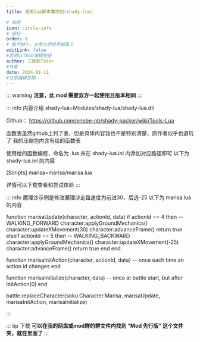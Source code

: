 ```yaml
---
title: 使用lua脚本魔改则(shady-lua)

# 标题
icon: circle-info
# 图标
order: 8
# 数字越小，文章左侧排序越靠上
editLink: false
#禁用Github编辑按钮
author: 三回転Tstar
#作者
date: 2024-01-11
#文章编辑日期
---
```


::: warning
**注意，此 mod 需要双方一起使用且版本相同**
:::

::: info 内容介绍
shady-lua=Modules/shady-lua/shady-lua.dll

Github： https://github.com/enebe-nb/shady-packer/wiki/Tools-Lua

函数表虽然github上列了表，但是具体内容我也不是特别清楚，原作者似乎也退坑了
我的压缩包内含有给的函数表

使用给的函数编程，命名为  .lua 并在 shady-lua.ini 内添加对应路径即可
以下为 shady-lua.ini 的内容

[Scripts]
marisa=marisa/marisa.lua

详情可以下载查看和尝试体验
:::

::: info
魔理沙示例是修改魔理沙走路速度为前进30，后退-25
以下为 marisa.lua 的内容

function marisaUpdate(character, actionId, data)
    if actionId == 4 then -- WALKING_FORWARD
        character:applyGroundMechanics()
        character:updateXMovement(30)
        character:advanceFrame()
        return true
    elseif actionId == 5 then -- WALKING_BACKWARD
        character:applyGroundMechanics()
        character:updateXMovement(-25)
        character:advanceFrame()
        return true
    end
end

function marisaInitAction(character, actionId, data)
    -- once each time an action id changes 
end

function marisaInitialize(character, data)
    -- once at battle start, but after InitAction(0)
end

battle.replaceCharacter(soku.Character.Marisa, marisaUpdate, marisaInitAction, marisaInitialize)

:::

::: tip 下载
**可以在我的网盘或mod群的群文件内找到 “Mod 先行版” 这个文件夹，就在里面了**
:::



